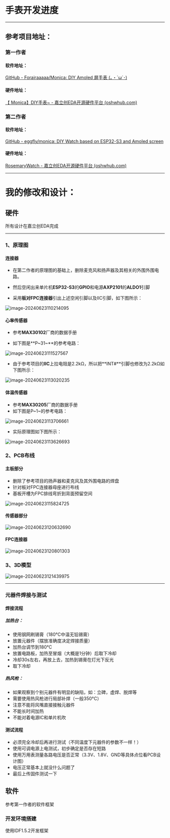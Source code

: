 # 手表开发进度



---

## 参考项目地址：

### 第一作者

#### 软件地址：

[GitHub - Forairaaaaa/Monica: DIY Amoled 屏手表 (｡・`ω´･)](https://github.com/Forairaaaaa/monica)

#### 硬件地址：

[【 Monica】DIY手表~ - 嘉立创EDA开源硬件平台 (oshwhub.com)](https://oshwhub.com/eedadada/monica)

### 第二作者

#### 软件地址：

[GitHub - eggfly/monica: DIY Watch based on ESP32-S3 and Amoled screen](https://github.com/eggfly/monica/)

#### 硬件地址：

[RosemaryWatch - 嘉立创EDA开源硬件平台 (oshwhub.com)](https://oshwhub.com/eggfly/rosemary-watch)

---





# 我的修改和设计：



## 硬件

所有设计在嘉立创EDA完成

---



### 1、原理图

#### 连接器

- 在第二作者的原理图的基础上，删除麦克风和扬声器及其相关的外围外围电路。

- 然后空闲出来单片机**ESP32-S3**的**GPIO**和电源**AXP2101**的**ALDO1**引脚
- 采用**板对FPC连接器**引出上述空闲引脚以及IIC引脚，如下图所示：

![image-20240623110214095](C:\Users\kidea\AppData\Roaming\Typora\typora-user-images\image-20240623110214095.png)

#### 心率传感器

- 参考**MAX30102**厂商的数据手册

- 如下图是**P~31~**的参考电路：

![image-20240623111527567](C:\Users\kidea\AppData\Roaming\Typora\typora-user-images\image-20240623111527567.png)

- 由于参考项目的**IIC**上拉电阻是2.2kΩ，所以把**INT#**引脚也修改为2.2kΩ如下图所示：

![image-20240623113020235](C:\Users\kidea\AppData\Roaming\Typora\typora-user-images\image-20240623113020235.png)

#### 体温传感器

- 参考**MAX30205**厂商的数据手册
- 如下图是P~1~的参考电路：

![image-20240623113706661](C:\Users\kidea\AppData\Roaming\Typora\typora-user-images\image-20240623113706661.png)

- 实际原理图如下图所示：

![image-20240623113626693](C:\Users\kidea\AppData\Roaming\Typora\typora-user-images\image-20240623113626693.png)

### 2、PCB布线

#### 主板部分

- 删除了参考项目的扬声器和麦克风及其外围电路的焊盘
- 针对板对FPC连接器母座进行布线
- 基板开槽为FPC排线弯折到背面预留空间

![image-20240623115824725](C:\Users\kidea\AppData\Roaming\Typora\typora-user-images\image-20240623115824725.png)

#### 传感器部分

![image-20240623120632690](C:\Users\kidea\AppData\Roaming\Typora\typora-user-images\image-20240623120632690.png)

#### FPC连接器

![image-20240623120801303](C:\Users\kidea\AppData\Roaming\Typora\typora-user-images\image-20240623120801303.png)

### 3、3D模型

![image-20240623121439975](C:\Users\kidea\AppData\Roaming\Typora\typora-user-images\image-20240623121439975.png)

---



### 元器件焊接与测试

#### 焊接流程

##### 加热台：

- 使用钢网刷锡膏（180°C中温无铅锡膏）
- 放置元器件（摆放准确度决定焊接质量）
- 加热台调节到180°C
- 放置电路板，加热至冒烟（大概是1分钟）后取下冷却
- 冷却30s左右，再放上去，加热到锡膏在灯光下反光
- 取下冷却

##### 热风枪：

- 如果观察到个别元器件有明显的缺陷，如：立碑，虚焊、脱焊等
- 需要使用热风枪进行局部补焊（一般350°C）
- 注意不能将风嘴直接接触元器件
- 不能长时间加热
- 不能对着电源IC和单片机吹

#### 测试流程

- 必须完全冷却后再进行测试（不同温度下元器件的参数不一样！）
- 使用可调电源上电测试，初步确定是否存在短路
- 使用万用表测量各路电压是否正常（3.3V、1.8V、GND等具体点位看PCB设计图）
- 电压正常基本上就没什么问题了
- 最后上传固件测试一下



## 软件

参考第一作者的软件框架

### 开发环境搭建

使用IDF1.5.2开发框架

